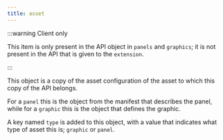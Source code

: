 ```yaml
---
title: asset
---
```


:::warning Client only

This item is only present in the API object in `panels` and `graphics`; it is
not present in the API that is given to the `extension`.

:::

This object is a copy of the asset configuration of the asset to which this copy
of the API belongs.

For a `panel` this is the object from the manifest that describes the panel,
while for a `graphic` this is the object that defines the graphic.

A key named `type` is added to this object, with a value that indicates what
type of asset this is; `graphic` or `panel`.
